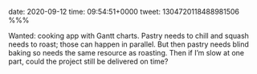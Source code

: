 date: 2020-09-12
time: 09:54:51+0000
tweet: 1304720118488981506
%%%

Wanted: cooking app with Gantt charts. Pastry needs to chill and squash needs to roast; those can happen in parallel. But then pastry needs blind baking so needs the same resource as roasting. Then if I’m slow at one part, could the project still be delivered on time?
